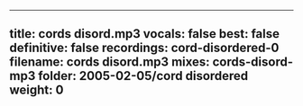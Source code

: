 
---
title: cords disord.mp3
vocals: false
best: false
definitive: false
recordings: cord-disordered-0
filename: cords disord.mp3
mixes: cords-disord-mp3
folder: 2005-02-05/cord disordered
weight: 0
---
